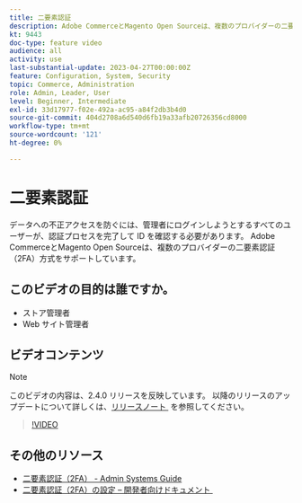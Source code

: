 ```yaml
---
title: 二要素認証
description: Adobe CommerceとMagento Open Sourceは、複数のプロバイダーの二要素認証（2FA）方式をサポートしています。 ストアの管理者を保護するために 2 要素認証機能がどのように役立つかを説明します。
kt: 9443
doc-type: feature video
audience: all
activity: use
last-substantial-update: 2023-04-27T00:00:00Z
feature: Configuration, System, Security
topic: Commerce, Administration
role: Admin, Leader, User
level: Beginner, Intermediate
exl-id: 33d17977-f02e-492a-ac95-a84f2db3b4d0
source-git-commit: 404d2708a6d540d6fb19a33afb20726356cd8000
workflow-type: tm+mt
source-wordcount: '121'
ht-degree: 0%

---
```


# 二要素認証

データへの不正アクセスを防ぐには、管理者にログインしようとするすべてのユーザーが、認証プロセスを完了して ID を確認する必要があります。 Adobe CommerceとMagento Open Sourceは、複数のプロバイダーの二要素認証（2FA）方式をサポートしています。

## このビデオの目的は誰ですか。

- ストア管理者
- Web サイト管理者

## ビデオコンテンツ

>[!NOTE]
>
>このビデオの内容は、2.4.0 リリースを反映しています。 以降のリリースのアップデートについて詳しくは、[&#x200B; リリースノート &#x200B;](https://experienceleague.adobe.com/docs/commerce-operations/release/notes/overview.html?lang=ja) を参照してください。

>[!VIDEO](https://video.tv.adobe.com/v/339104?quality=12&learn=on)

## その他のリソース

- [&#x200B; 二要素認証（2FA） - Admin Systems Guide](https://experienceleague.adobe.com/docs/commerce-admin/systems/security/2fa/security-two-factor-authentication.html?lang=ja)
- [&#x200B; 二要素認証（2FA）の設定 – 開発者向けドキュメント &#x200B;](https://developer.adobe.com/commerce/testing/functional-testing-framework/two-factor-authentication/)

